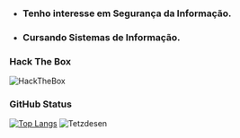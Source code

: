 - ### <b> Tenho interesse em Segurança da Informação. </b>
- ### <b> Cursando Sistemas de Informação. </b>


### <b> Hack The Box </b>

![HackTheBox](https://www.hackthebox.eu/badge/image/1045602)
### <b> GitHub Status </b>

[![Top Langs](https://github-readme-stats.vercel.app/api/top-langs/?username=Tetzdesen&layout=compact&theme=midnight-purple&show_icons=true)](https://github.com/anuraghazra/github-readme-stats)
![Tetzdesen](https://github-readme-stats.vercel.app/api?username=Tetzdesen&show_icons=true&theme=midnight-purple)



